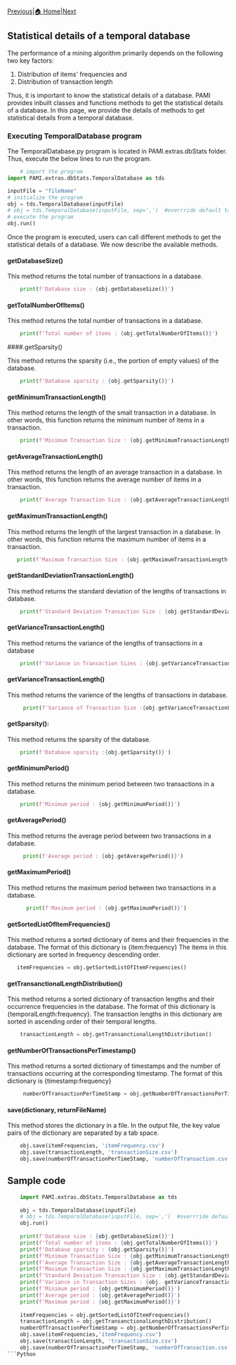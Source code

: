 [Previous](TransactionalDatabase.html)|[🏠 Home](index.html)|[Next](utilityDatabaseStats.html)

## Statistical details of a temporal database

The performance of a mining algorithm primarily depends on the following two key factors: 
1. Distribution of items' frequencies and 
1. Distribution of transaction length

Thus, it is important to know the statistical details of a database. PAMI provides inbuilt classes and functions methods to 
get the statistical details of a database.   In this page, we provide the details of methods to get statistical details from 
a temporal database. 

### Executing TemporalDatabase program

The TemporalDatabase.py program is located in PAMI.extras.dbStats folder. Thus, execute the below lines to run the program.

```Python
    # import the program
import PAMI.extras.dbStats.TemporalDatabase as tds

inputFile = "fileName"
# initialize the program
obj = tds.TemporalDatabase(inputFile)
# obj = tds.TemporalDatabase(inputFile, sep=',')  #overrride default tab seperator
# execute the program
obj.run()
```
Once the program is executed, users can call different methods to get the statistical details of a database. We now describe the available methods.

#### getDatabaseSize()
    
   This method returns the total number of transactions in a database.  
```Python  
    print(f'Database size : {obj.getDatabaseSize()}')
```

#### getTotalNumberOfItems()

   This method returns the total number of transactions in a database.
```Python 
    print(f'Total number of items : {obj.getTotalNumberOfItems()}')
```
####.getSparsity()    

   This method returns the sparsity (i.e., the portion of empty values) of the database.
```Python   
    print(f'Database sparsity : {obj.getSparsity()}')
```
#### getMinimumTransactionLength()

   This method  returns the length of the small transaction in a database. In other words, this function returns the minimum number of items in a transaction.
```Python   
    print(f'Minimum Transaction Size : {obj.getMinimumTransactionLength()}')
```
#### getAverageTransactionLength()

   This method  returns the length of an average transaction in a database. In other words, this function returns the average number of items in a transaction.
```Python   
    print(f'Average Transaction Size : {obj.getAverageTransactionLength()}')
```   
#### getMaximumTransactionLength()
   This method returns the length of the largest transaction in a database. In other words, this function returns the maximum number of items in a transaction.

```Python
   print(f'Maximum Transaction Size : {obj.getMaximumTransactionLength()}')
```    
#### getStandardDeviationTransactionLength()
   This method returns the standard deviation of the lengths of transactions in database.
```Python
    print(f'Standard Deviation Transaction Size : {obj.getStandardDeviationTransactionLength()}')
```
#### getVarianceTransactionLength()

   This method returns the variance of the lengths of transactions in a database
```Python
    print(f'Variance in Transaction Sizes : {obj.getVarianceTransactionLength()')
```    
#### getVarianceTransactionLength()
   This method returns the varience of the lengths of transactions in database.
```Python
     print(f'Variance of Transaction Size :{obj.getVarianceTransactionLength()}')
```
#### getSparsity():
   This method returns the sparsity of the database.
```Python
    print(f'Database sparsity :{obj.getSparsity()}')
```
#### getMinimumPeriod()
   This method returns the minimum period between two transactions in a database.
```Python   
    print(f'Minimum period : {obj.getMinimumPeriod()}')
```
#### getAveragePeriod()
   This method returns the average period between two transactions in a database.
```Python    
     print(f'Average period : {obj.getAveragePeriod()}')
```     
#### getMaximumPeriod()
   This method returns the maximum period between two transactions in a database.
```Python   
      print(f'Maximum period : {obj.getMaximumPeriod()}')
```      
      
#### getSortedListOfItemFrequencies()
   This method returns a sorted dictionary of items and their frequencies in the database. The format of this dictionary is {item:frequency} 
   The items in this dictionary are sorted in frequency descending order. 
 ```Python  
    itemFrequencies = obj.getSortedListOfItemFrequencies()
```
#### getTransanctionalLengthDistribution()
   This method returns a sorted dictionary of transaction lengths and their occurrence frequencies in the database. 
   The format of this dictionary is {temporalLength:frequency}.
   The transaction lengths in this dictionary are sorted in ascending order of their temporal lengths.
```Python   
    transactionLength = obj.getTransanctionalLengthDistribution()
```
#### getNumberOfTransactionsPerTimestamp()
   This method returns a sorted dictionary of timestamps and the number of transactions occurring at the corresponding timestamp.
   The format of this dictionary is {timestamp:frequency}
```Python   
     numberOfTransactionPerTimeStamp = obj.getNumberOfTransactionsPerTimestamp()
```          
#### save(dictionary, returnFileName)
   This method stores the dictionary in a file. In the output file, the key value pairs of the dictionary are separated by a tab space. 
```Python   
    obj.save(itemFrequencies, 'itemFrequency.csv')
    obj.save(transactionLength, 'transactionSize.csv')       
    obj.save(numberOfTransactionPerTimeStamp, 'numberOfTransaction.csv')
```    
    
## Sample code 
```Python
    import PAMI.extras.dbStats.TemporalDatabase as tds
          
    obj = tds.TemporalDatabase(inputFile)
    # obj = tds.TemporalDatabase(inputFile, sep=',')  #overrride default tab seperator
    obj.run()
    
    print(f'Database size : {obj.getDatabaseSize()}')
    print(f'Total number of items : {obj.getTotalNumberOfItems()}')
    print(f'Database sparsity : {obj.getSparsity()}')
    print(f'Minimum Transaction Size : {obj.getMinimumTransactionLength()}')
    print(f'Average Transaction Size : {obj.getAverageTransactionLength()}')
    print(f'Maximum Transaction Size : {obj.getMaximumTransactionLength()}')
    print(f'Standard Deviation Transaction Size : {obj.getStandardDeviationTransactionLength()}')
    print(f'Variance in Transaction Sizes : {obj. getVarianceTransactionLength()}')
    print(f'Minimum period : {obj.getMinimumPeriod()}')
    print(f'Average period : {obj.getAveragePeriod()}')
    print(f'Maximum period : {obj.getMaximumPeriod()}')
    
    itemFrequencies = obj.getSortedListOfItemFrequencies()
    transactionLength = obj.getTransanctionalLengthDistribution()
    numberOfTransactionPerTimeStamp = obj.getNumberOfTransactionsPerTimestamp()
    obj.save(itemFrequencies,'itemFrequency.csv')
    obj.save(transactionLength, 'transactionSize.csv')
    obj.save(numberOfTransactionPerTimeStamp, 'numberOfTransaction.csv')
```Python





